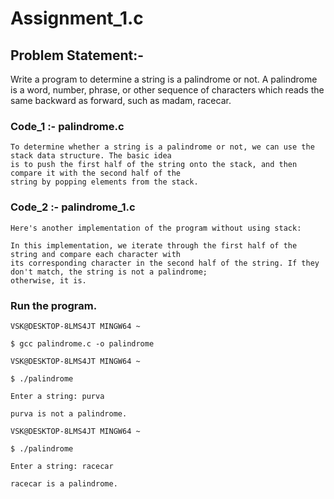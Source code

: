 
# Assignment_1.c

## Problem Statement:-

Write a program to determine a string is a palindrome or not. A palindrome is a word, 
number, phrase, or other sequence of characters which reads the same backward as 
forward, such as madam, racecar.


### Code_1 :- palindrome.c
    
    To determine whether a string is a palindrome or not, we can use the stack data structure. The basic idea 
    is to push the first half of the string onto the stack, and then compare it with the second half of the 
    string by popping elements from the stack.

  

### Code_2 :- palindrome_1.c

    Here's another implementation of the program without using stack:
    
    In this implementation, we iterate through the first half of the string and compare each character with 
    its corresponding character in the second half of the string. If they don't match, the string is not a palindrome; 
    otherwise, it is.


### Run the program.

    VSK@DESKTOP-8LMS4JT MINGW64 ~

    $ gcc palindrome.c -o palindrome

    VSK@DESKTOP-8LMS4JT MINGW64 ~

    $ ./palindrome

    Enter a string: purva

    purva is not a palindrome.

    VSK@DESKTOP-8LMS4JT MINGW64 ~

    $ ./palindrome

    Enter a string: racecar

    racecar is a palindrome.


